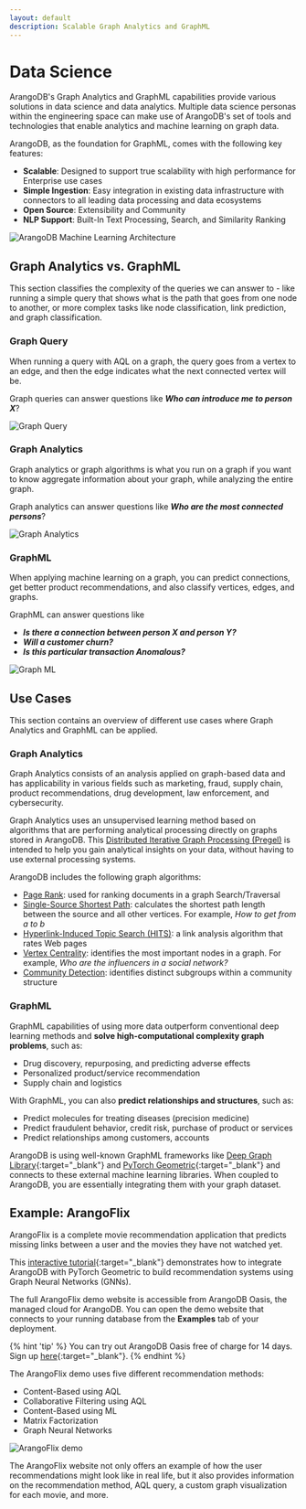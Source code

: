 ```yaml
---
layout: default
description: Scalable Graph Analytics and GraphML
---
```

Data Science
==================

ArangoDB's Graph Analytics and GraphML capabilities provide various solutions
in data science and data analytics. Multiple data science personas within the
engineering space can make use of ArangoDB's set of tools and technologies that
enable analytics and machine learning on graph data. 

ArangoDB, as the foundation for GraphML, comes with the following key features:

- **Scalable**: Designed to support true scalability with high performance for
 Enterprise use cases
- **Simple Ingestion**: Easy integration in existing data infrastructure with
 connectors to all leading data processing and data ecosystems
- **Open Source**: Extensibility and Community
- **NLP Support**: Built-In Text Processing, Search, and Similarity Ranking

![ArangoDB Machine Learning Architecture](images/machine-learning-architecture.png)

## Graph Analytics vs. GraphML

This section classifies the complexity of the queries we can answer to - 
like running a simple query that shows what is the path that goes from one node
to another, or more complex tasks like node classification,
link prediction, and graph classification.

### Graph Query

When running a query with AQL on a graph, the query goes from a vertex to an edge,
and then the edge indicates what the next connected vertex will be.

Graph queries can answer questions like _**Who can introduce me to person X**_?

![Graph Query](images/graph-query.png)

### Graph Analytics

Graph analytics or graph algorithms is what you run on a graph if you want to 
know aggregate information about your graph, while analyzing the entire graph.

Graph analytics can answer questions like _**Who are the most connected persons**_?

![Graph Analytics](images/graph-analytics.png)

### GraphML

When applying machine learning on a graph, you can predict connections, get 
better product recommendations, and also classify vertices, edges, and graphs.

GraphML can answer questions like 
- _**Is there a connection between person X and person Y?**_
- _**Will a customer churn?**_ 
- _**Is this particular transaction Anomalous?**_

![Graph ML](images/graph-ml.png)

## Use Cases

This section contains an overview of different use cases where Graph Analytics
and GraphML can be applied.

### Graph Analytics

Graph Analytics consists of an analysis applied on graph-based data and has
applicability in various fields such as marketing, fraud, supply chain,
product recommendations, drug development, law enforcement, and cybersecurity.

Graph Analytics uses an unsupervised
learning method based on algorithms that are performing analytical processing
directly on graphs stored in ArangoDB. This 
[Distributed Iterative Graph Processing (Pregel)](graphs-pregel.html)
is intended to help you gain analytical insights on
your data, without having to use external processing systems.

ArangoDB includes the following graph algorithms:
- [Page Rank](#page-rank): used for ranking documents in a graph
Search/Traversal
- [Single-Source Shortest Path](#single-source-shortest-path): calculates
 the shortest path length between the source and all other vertices.
 For example, _How to get from a to b_
- [Hyperlink-Induced Topic Search (HITS)](#hyperlink-induced-topic-search-hits): 
 a link analysis algorithm that rates Web pages
- [Vertex Centrality](#vertex-centrality): identifies the most important
 nodes in a graph. For example, _Who are the influencers in a social network?_
- [Community Detection](#community-detection): identifies distinct subgroups
 within a community structure

### GraphML

GraphML capabilities of using more data outperform conventional deep learning
methods and **solve high-computational complexity graph problems**, such as: 
- Drug discovery, repurposing, and predicting adverse effects
- Personalized product/service recommendation
- Supply chain and logistics

With GraphML, you can also **predict relationships and structures**, such as:
- Predict molecules for treating diseases (precision medicine)
- Predict fraudulent behavior, credit risk, purchase of product or services
- Predict relationships among customers, accounts

ArangoDB is using well-known GraphML frameworks like
[Deep Graph Library](https://www.dgl.ai){:target="_blank"}
and [PyTorch Geometric](https://pytorch-geometric.readthedocs.io/en/latest/){:target="_blank"} 
and connects to these external machine learning libraries. When coupled to
ArangoDB, you are essentially integrating them with your graph dataset.

## Example: ArangoFlix

ArangoFlix is a complete movie recommendation application that predicts missing
links between a user and the movies they have not watched yet.

This [interactive tutorial](https://colab.research.google.com/github/arangodb/interactive_tutorials/blob/master/notebooks/Integrate_ArangoDB_with_PyG.ipynb){:target="_blank"} 
demonstrates how to integrate ArangoDB with PyTorch Geometric to
build recommendation systems using Graph Neural Networks (GNNs).

The full ArangoFlix demo website is accessible from ArangoDB Oasis,
the managed cloud for ArangoDB. You can open the demo website that connects to
your running database from the **Examples** tab of your deployment.

{% hint 'tip' %}
You can try out ArangoDB Oasis free of charge for 14 days.
Sign up [here](https://cloud.arangodb.com/){:target="_blank"}. 
{% endhint %}

The ArangoFlix demo uses five different recommendation methods:
- Content-Based using AQL
- Collaborative Filtering using AQL
- Content-Based using ML
- Matrix Factorization
- Graph Neural Networks 

![ArangoFlix demo](images/data-science-arangoflix.png)

The ArangoFlix website not only offers an example of how the user recommendations might
look like in real life, but it also provides information on the recommendation method,
AQL query, a custom graph visualization for each movie, and more.